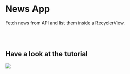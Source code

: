 # News App
Fetch news from API and list them inside a RecyclerView.

</br>
</br>

## Have a look at the tutorial

[![](https://img.youtube.com/vi/ttIfesjYDQQ/0.jpg)](https://www.youtube.com/watch?v=ttIfesjYDQQ  "Watch it ")

